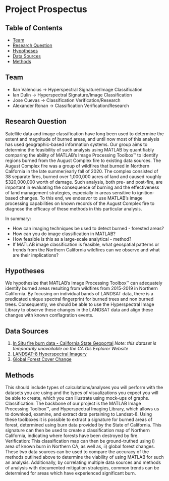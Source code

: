 # Project Prospectus #
## Table of Contents
  - [Team](#team)
  - [Research Question](#research-question)
  - [Hypotheses](#hypotheses)
  - [Data Sources](#data-sources)
  - [Methods](#methods)
## Team
- Ilan Valencius → Hyperspectral Signature/Image Classification
- Ian Dulin → Hyperspectral Signature/Image Classification
- Jose Cuevas → Classification Verification/Research
- Alexander Ronan → Classification Verification/Research

## Research Question
Satellite data and image classification have long been used to determine the extent and magnitude of burned areas, and until now most of this analysis has used geographic-based information systems. Our group aims to determine the feasibility of such analysis using MATLAB by quantifiably comparing the ability of MATLAB’s Image Processing Toolbox™ to identify regions burned from the August Complex fire to existing data sources. The August Complex fire was a group of wildfires that burned in Northern California in the late summer/early fall of 2020. The complex consisted of 38 separate fires, burned over 1,000,000 acres of land and caused roughly $320,000,000 worth of damage. Such analysis, both pre- and post-fire, are important in evaluating the consequence of burning and the effectiveness of land management strategies, especially in areas sensitive to ignition-based changes. To this end, we endeavor to use MATLAB’s image processing capabilities on known records of the August Complex fire to diagnose the efficacy of these methods in this particular analysis.

In summary:
- How can imaging techniques be used to detect burned - forested areas?
- How can you do image classification in MATLAB?
- How feasible is this as a large-scale analytical - method?
- If MATLAB image classification is feasible, what geospatial patterns or trends from the Northern California wildfires can we observe and what are their implications?

## Hypotheses
We hypothesize that MATLAB’s Image Processing Toolbox™ can adequately identify burned areas resulting from wildfires from 2015-2019 in Northern California. By focusing on individual bands of LANDSAT data, there is a predicated unique spectral fingerprint for burned trees and non burned trees. Consequently, we should be able to use the Hyperspectral Image Library to observe these changes in the LANDSAT data and align these changes with known conflagration events.
## Data Sources
1) [In Situ fire burn data - California State Geoportal](https://gis.data.ca.gov/datasets/CALFIRE-Forestry::recent-large-fire-perimeters-last-five-years-2015-2019-gt5000-acres) *Note: this dataset is temporarily unavailable on the CA Gis Explorer Website*
2) [LANDSAT-8 Hyperspectral Imagery](https://search.earthdata.nasa.gov/search?fp=Landsat-8&as[platform][0]=Landsat-8)
3) [Global Forest Cover Change](https://earthenginepartners.appspot.com/science-2013-global-forest)
## Methods
This should include types of calculations/analyses you will perform with the datasets you are using and the types of visualizations you expect you will be able to create, which you can illustrate using mock-ups of graphs.
Classification:
The backbone of our project is the MATLAB Image Processing Toolbox™, and Hyperspectral Imaging Library, which allows us to download, examine, and extract data pertaining to Landsat-8. Using these toolboxes it is possible to extract a signature for burned areas of forest, determined using burn data provided by the State of California. This signature can then be used to create a classification map of Northern California, indicating where forests have been destroyed by fire.
Verification:
This classification map can then be ground-truthed using i) area of known burn in Northern CA, as well as, ii) global forest changes. These two data sources can be used to compare the accuracy of the methods outlined above to determine the viability of using MATLAB for such an analysis. Additionally, by correlating multiple data sources and methods of analysis with documented mitigation strategies, common trends can be determined for areas which have experienced significant burn.
